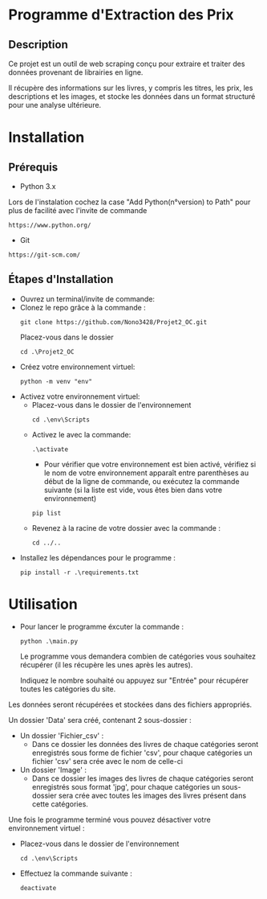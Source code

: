 # Programme d'Extraction des Prix

## Description
Ce projet est un outil de web scraping conçu pour extraire et traiter des données provenant de librairies en ligne.

Il récupère des informations sur les livres, y compris les titres, les prix, les descriptions et les images,
et stocke les données dans un format structuré pour une analyse ultérieure.

# Installation

## Prérequis
- Python 3.x

Lors de l'instalation cochez la case "Add Python(n°version) to Path" pour plus de facilité avec l'invite de commande
```
https://www.python.org/
```
- Git  
```
https://git-scm.com/
```
## Étapes d'Installation 
- Ouvrez un terminal/invite de commande:
- Clonez le repo grâce à la commande :
    ```
    git clone https://github.com/Nono3428/Projet2_OC.git
    ```
    Placez-vous dans le dossier
    ```
    cd .\Projet2_OC
    ```
- Créez votre environnement virtuel:
    ```
    python -m venv "env"
    ```
- Activez votre environnement virtuel:
    - Placez-vous dans le dossier de l'environnement
        ```
        cd .\env\Scripts
        ```
    - Activez le avec la commande:
        ```
        .\activate
        ```
        - Pour vérifier que votre environnement est bien activé, vérifiez si le nom de votre environnement apparaît entre parenthèses au début de la ligne de commande, 
        ou exécutez la commande suivante (si la liste est vide, vous êtes bien dans votre environnement) 
        ```
        pip list
        ```
    - Revenez à la racine de votre dossier avec la commande :
        ```
        cd ../..
        ```
- Installez les dépendances pour le programme :
    ```
    pip install -r .\requirements.txt
    ```

# Utilisation

- Pour lancer le programme éxcuter la commande :
    ```
    python .\main.py
    ```
    Le programme vous demandera combien de catégories vous souhaitez récupérer (il les récupère les unes après les autres).

    Indiquez le nombre souhaité ou appuyez sur "Entrée" pour récupérer toutes les catégories du site.

Les données seront récupérées et stockées dans des fichiers appropriés.

Un dossier 'Data' sera créé, contenant 2 sous-dossier :
- Un dossier 'Fichier_csv' :
    - Dans ce dossier les données des livres de chaque catégories seront enregistrés sous forme de fichier 'csv', pour chaque catégories un fichier 'csv' sera crée avec le nom de celle-ci
- Un dossier 'Image' :
    - Dans ce dossier les images des livres de chaque catégories seront enregistrés sous format 'jpg', pour chaque catégories un sous-dossier sera crée avec toutes les images des livres présent dans cette catégories.

Une fois le programme terminé vous pouvez désactiver votre environnement virtuel :
- Placez-vous dans le dossier de l'environnement 
    ```
    cd .\env\Scripts
    ```
- Effectuez la commande suivante :
    ```
    deactivate
    ```